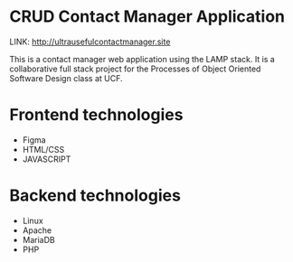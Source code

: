 # CRUD Contact Manager Application

LINK: http://ultrausefulcontactmanager.site

This is a contact manager web application using the LAMP stack. 
It is a collaborative full stack project for the Processes of Object Oriented Software Design class at UCF.

# Frontend technologies
- Figma
- HTML/CSS
- JAVASCRIPT

# Backend technologies
- Linux
- Apache
- MariaDB
- PHP


